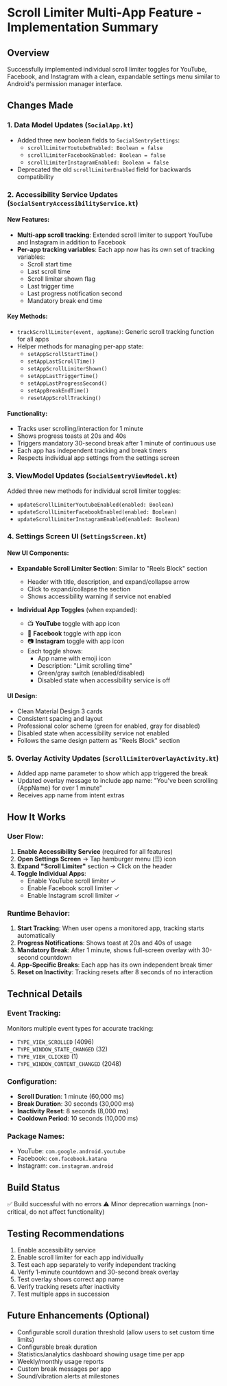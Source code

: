 # Scroll Limiter Multi-App Feature - Implementation Summary

## Overview
Successfully implemented individual scroll limiter toggles for YouTube, Facebook, and Instagram with a clean, expandable settings menu similar to Android's permission manager interface.

## Changes Made

### 1. Data Model Updates (`SocialApp.kt`)
- Added three new boolean fields to `SocialSentrySettings`:
  - `scrollLimiterYoutubeEnabled: Boolean = false`
  - `scrollLimiterFacebookEnabled: Boolean = false`
  - `scrollLimiterInstagramEnabled: Boolean = false`
- Deprecated the old `scrollLimiterEnabled` field for backwards compatibility

### 2. Accessibility Service Updates (`SocialSentryAccessibilityService.kt`)

#### New Features:
- **Multi-app scroll tracking**: Extended scroll limiter to support YouTube and Instagram in addition to Facebook
- **Per-app tracking variables**: Each app now has its own set of tracking variables:
  - Scroll start time
  - Last scroll time
  - Scroll limiter shown flag
  - Last trigger time
  - Last progress notification second
  - Mandatory break end time

#### Key Methods:
- `trackScrollLimiter(event, appName)`: Generic scroll tracking function for all apps
- Helper methods for managing per-app state:
  - `setAppScrollStartTime()`
  - `setAppLastScrollTime()`
  - `setAppScrollLimiterShown()`
  - `setAppLastTriggerTime()`
  - `setAppLastProgressSecond()`
  - `setAppBreakEndTime()`
  - `resetAppScrollTracking()`

#### Functionality:
- Tracks user scrolling/interaction for 1 minute
- Shows progress toasts at 20s and 40s
- Triggers mandatory 30-second break after 1 minute of continuous use
- Each app has independent tracking and break timers
- Respects individual app settings from the settings screen

### 3. ViewModel Updates (`SocialSentryViewModel.kt`)
Added three new methods for individual scroll limiter toggles:
- `updateScrollLimiterYoutubeEnabled(enabled: Boolean)`
- `updateScrollLimiterFacebookEnabled(enabled: Boolean)`
- `updateScrollLimiterInstagramEnabled(enabled: Boolean)`

### 4. Settings Screen UI (`SettingsScreen.kt`)

#### New UI Components:
- **Expandable Scroll Limiter Section**: Similar to "Reels Block" section
  - Header with title, description, and expand/collapse arrow
  - Click to expand/collapse the section
  - Shows accessibility warning if service not enabled

- **Individual App Toggles** (when expanded):
  - 📺 **YouTube** toggle with app icon
  - 📘 **Facebook** toggle with app icon
  - 📷 **Instagram** toggle with app icon
  - Each toggle shows:
    - App name with emoji icon
    - Description: "Limit scrolling time"
    - Green/gray switch (enabled/disabled)
    - Disabled state when accessibility service is off

#### UI Design:
- Clean Material Design 3 cards
- Consistent spacing and layout
- Professional color scheme (green for enabled, gray for disabled)
- Disabled state when accessibility service not enabled
- Follows the same design pattern as "Reels Block" section

### 5. Overlay Activity Updates (`ScrollLimiterOverlayActivity.kt`)
- Added app name parameter to show which app triggered the break
- Updated overlay message to include app name: "You've been scrolling {AppName} for over 1 minute"
- Receives app name from intent extras

## How It Works

### User Flow:
1. **Enable Accessibility Service** (required for all features)
2. **Open Settings Screen** → Tap hamburger menu (☰) icon
3. **Expand "Scroll Limiter"** section → Click on the header
4. **Toggle Individual Apps**:
   - Enable YouTube scroll limiter ✓
   - Enable Facebook scroll limiter ✓
   - Enable Instagram scroll limiter ✓

### Runtime Behavior:
1. **Start Tracking**: When user opens a monitored app, tracking starts automatically
2. **Progress Notifications**: Shows toast at 20s and 40s of usage
3. **Mandatory Break**: After 1 minute, shows full-screen overlay with 30-second countdown
4. **App-Specific Breaks**: Each app has its own independent break timer
5. **Reset on Inactivity**: Tracking resets after 8 seconds of no interaction

## Technical Details

### Event Tracking:
Monitors multiple event types for accurate tracking:
- `TYPE_VIEW_SCROLLED` (4096)
- `TYPE_WINDOW_STATE_CHANGED` (32)
- `TYPE_VIEW_CLICKED` (1)
- `TYPE_WINDOW_CONTENT_CHANGED` (2048)

### Configuration:
- **Scroll Duration**: 1 minute (60,000 ms)
- **Break Duration**: 30 seconds (30,000 ms)
- **Inactivity Reset**: 8 seconds (8,000 ms)
- **Cooldown Period**: 10 seconds (10,000 ms)

### Package Names:
- YouTube: `com.google.android.youtube`
- Facebook: `com.facebook.katana`
- Instagram: `com.instagram.android`

## Build Status
✅ Build successful with no errors
⚠️ Minor deprecation warnings (non-critical, do not affect functionality)

## Testing Recommendations
1. Enable accessibility service
2. Enable scroll limiter for each app individually
3. Test each app separately to verify independent tracking
4. Verify 1-minute countdown and 30-second break overlay
5. Test overlay shows correct app name
6. Verify tracking resets after inactivity
7. Test multiple apps in succession

## Future Enhancements (Optional)
- Configurable scroll duration threshold (allow users to set custom time limits)
- Configurable break duration
- Statistics/analytics dashboard showing usage time per app
- Weekly/monthly usage reports
- Custom break messages per app
- Sound/vibration alerts at milestones

